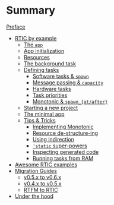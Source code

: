 # Summary

[Preface](./preface.md)

- [RTIC by example](./by-example.md)
  - [The `app`](./by-example/app.md)
  - [App initialization](./by-example/app_init.md)
  - [Resources](./by-example/resources.md)
  - [The background task](./by-example/app_idle.md)
  - [Defining tasks](./by-example/app_task.md)
    - [Software tasks & `spawn`](./by-example/software_tasks.md)
    - [Message passing & `capacity`](./by-example/message_passing.md)
    - [Hardware tasks](./by-example/hardware_tasks.md)
    - [Task priorities](./by-example/app_priorities.md)
    - [Monotonic & `spawn_{at/after}`](./by-example/monotonic.md)
  - [Starting a new project](./by-example/starting_a_project.md)
  - [The minimal app](./by-example/app_minimal.md)
  - [Tips & Tricks](./by-example/tips.md)
    - [Implementing Monotonic](./by-example/tips_monotonic_impl.md)
    - [Resource de-structure-ing](./by-example/tips_destructureing.md)
    - [Using indirection](./by-example/tips_indirection.md)
    - [`'static` super-powers](./by-example/tips_static_lifetimes.md)
    - [Inspecting generated code](./by-example/tips_view_code.md)
    - [Running tasks from RAM](./by-example/tips_from_ram.md)
    <!-- - [`#[cfg(..)]` support](./by-example/tips.md) -->
- [Awesome RTIC examples](./awesome_rtic.md)
- [Migration Guides](./migration.md)
  - [v0.5.x to v0.6.x](./migration/migration_v5.md)
  - [v0.4.x to v0.5.x](./migration/migration_v4.md)
  - [RTFM to RTIC](./migration/migration_rtic.md)
- [Under the hood](./internals.md)
  <!--- [Interrupt configuration](./internals/interrupt-configuration.md)-->
  <!--- [Non-reentrancy](./internals/non-reentrancy.md)-->
  <!--- [Access control](./internals/access.md)-->
  <!--- [Late resources](./internals/late-resources.md)-->
  <!--- [Critical sections](./internals/critical-sections.md)-->
  <!--- [Ceiling analysis](./internals/ceilings.md)-->
  <!--- [Software tasks](./internals/tasks.md)-->
  <!--- [Timer queue](./internals/timer-queue.md)-->
